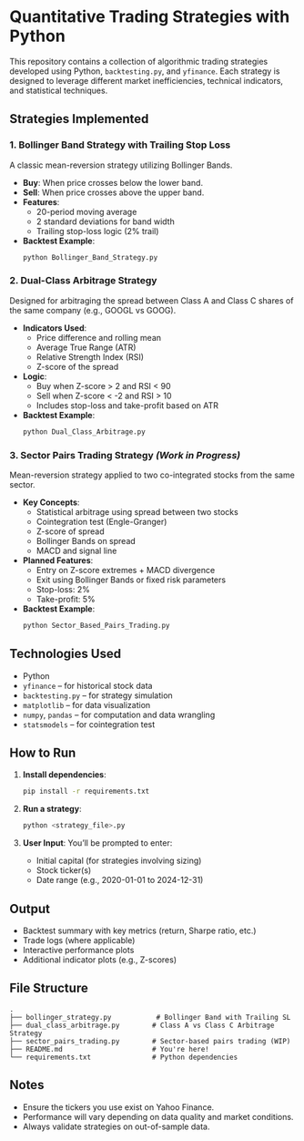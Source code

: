 # Quantitative Trading Strategies with Python

This repository contains a collection of algorithmic trading strategies developed using Python, `backtesting.py`, and `yfinance`. Each strategy is designed to leverage different market inefficiencies, technical indicators, and statistical techniques.

## Strategies Implemented
### 1. **Bollinger Band Strategy with Trailing Stop Loss**
A classic mean-reversion strategy utilizing Bollinger Bands.

- **Buy**: When price crosses below the lower band.
- **Sell**: When price crosses above the upper band.
- **Features**:
  - 20-period moving average
  - 2 standard deviations for band width
  - Trailing stop-loss logic (2% trail)
- **Backtest Example**:
  ```bash
  python Bollinger_Band_Strategy.py
  ```

### 2. **Dual-Class Arbitrage Strategy**
Designed for arbitraging the spread between Class A and Class C shares of the same company (e.g., GOOGL vs GOOG).

- **Indicators Used**:
  - Price difference and rolling mean
  - Average True Range (ATR)
  - Relative Strength Index (RSI)
  - Z-score of the spread
- **Logic**:
  - Buy when Z-score > 2 and RSI < 90
  - Sell when Z-score < -2 and RSI > 10
  - Includes stop-loss and take-profit based on ATR
- **Backtest Example**:
  ```bash
  python Dual_Class_Arbitrage.py
  ```

### 3. **Sector Pairs Trading Strategy** *(Work in Progress)*
Mean-reversion strategy applied to two co-integrated stocks from the same sector.

- **Key Concepts**:
  - Statistical arbitrage using spread between two stocks
  - Cointegration test (Engle-Granger)
  - Z-score of spread
  - Bollinger Bands on spread
  - MACD and signal line
- **Planned Features**:
  - Entry on Z-score extremes + MACD divergence
  - Exit using Bollinger Bands or fixed risk parameters
  - Stop-loss: 2%
  - Take-profit: 5%
- **Backtest Example**:
  ```bash
  python Sector_Based_Pairs_Trading.py
  ```


## Technologies Used

- Python
- `yfinance` – for historical stock data
- `backtesting.py` – for strategy simulation
- `matplotlib` – for data visualization
- `numpy`, `pandas` – for computation and data wrangling
- `statsmodels` – for cointegration test


## How to Run
1. **Install dependencies**:
   ```bash
   pip install -r requirements.txt
   ```

2. **Run a strategy**:
   ```bash
   python <strategy_file>.py
   ```

3. **User Input**:
   You’ll be prompted to enter:
   - Initial capital (for strategies involving sizing)
   - Stock ticker(s)
   - Date range (e.g., 2020-01-01 to 2024-12-31)


## Output

- Backtest summary with key metrics (return, Sharpe ratio, etc.)
- Trade logs (where applicable)
- Interactive performance plots
- Additional indicator plots (e.g., Z-scores)


## File Structure

```
.
├── bollinger_strategy.py           # Bollinger Band with Trailing SL
├── dual_class_arbitrage.py        # Class A vs Class C Arbitrage Strategy
├── sector_pairs_trading.py        # Sector-based pairs trading (WIP)
├── README.md                      # You're here!
└── requirements.txt               # Python dependencies
```

## Notes
- Ensure the tickers you use exist on Yahoo Finance.
- Performance will vary depending on data quality and market conditions.
- Always validate strategies on out-of-sample data.
